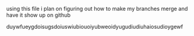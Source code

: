 using this file i plan on figuring out how to make my branches merge and have it show up on github



duywfueygdoisugsdoiuswiubiouoiyubweoidyugudiudiuhaiosudioygewf
